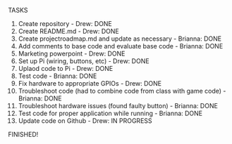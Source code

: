 TASKS

1) Create repository - Drew: DONE
2) Create README.md - Drew: DONE
3) Create projectroadmap.md and update as necessary - Brianna: DONE
4) Add comments to base code and evaluate base code - Brianna: DONE
5) Marketing powerpoint - Drew: DONE
6) Set up Pi (wiring, buttons, etc) - Drew: DONE
7) Uplaod code to Pi - Drew: DONE
8) Test code - Brianna: DONE
9) Fix hardware to appropriate GPIOs - Drew: DONE
10) Troubleshoot code (had to combine code from class with game code) - Brianna: DONE
11) Troubleshoot hardware issues (found faulty button) - Brianna: DONE
12) Test code for proper application while running - Brianna: DONE
13) Update code on Github - Drew: IN PROGRESS

FINISHED!
